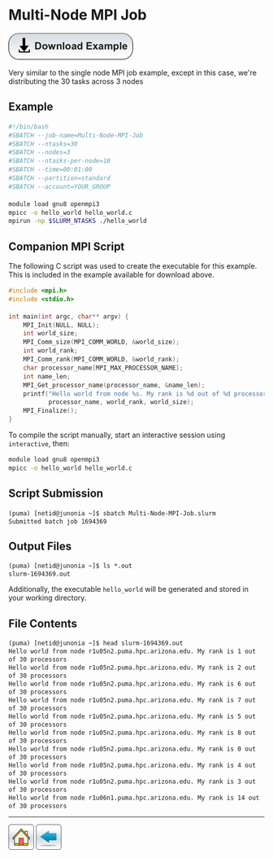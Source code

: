 # Multi-Node MPI Job

[![](/Images/Download-Button.png)](Multi-Node-MPI-Job.tar.gz)

Very similar to the single node MPI job example, except in this case, we're distributing the 30 tasks across 3 nodes

## Example

```bash
#!/bin/bash
#SBATCH --job-name=Multi-Node-MPI-Job
#SBATCH --ntasks=30
#SBATCH --nodes=3
#SBATCH --ntasks-per-node=10
#SBATCH --time=00:01:00   
#SBATCH --partition=standard
#SBATCH --account=YOUR_GROUP

module load gnu8 openmpi3
mpicc -o hello_world hello_world.c
mpirun -np $SLURM_NTASKS ./hello_world
```

## Companion MPI Script
The following C script was used to create the executable for this example. This is included in the example available for download above.
```c
#include <mpi.h>
#include <stdio.h>

int main(int argc, char** argv) {
    MPI_Init(NULL, NULL);
    int world_size;
    MPI_Comm_size(MPI_COMM_WORLD, &world_size);
    int world_rank;
    MPI_Comm_rank(MPI_COMM_WORLD, &world_rank);
    char processor_name[MPI_MAX_PROCESSOR_NAME];
    int name_len;
    MPI_Get_processor_name(processor_name, &name_len);
    printf("Hello world from node %s. My rank is %d out of %d processors\n",
           processor_name, world_rank, world_size);
    MPI_Finalize();
}
```
To compile the script manually, start an interactive session using ```interactive```, then:
```bash
module load gnu8 openmpi3
mpicc -o hello_world hello_world.c
```

## Script Submission
```console
(puma) [netid@junonia ~]$ sbatch Multi-Node-MPI-Job.slurm 
Submitted batch job 1694369
```

## Output Files
```console
(puma) [netid@junonia ~]$ ls *.out
slurm-1694369.out
```
Additionally, the executable ```hello_world``` will be generated and stored in your working directory.

## File Contents
```console
(puma) [netid@junonia ~]$ head slurm-1694369.out 
Hello world from node r1u05n2.puma.hpc.arizona.edu. My rank is 1 out of 30 processors
Hello world from node r1u05n2.puma.hpc.arizona.edu. My rank is 2 out of 30 processors
Hello world from node r1u05n2.puma.hpc.arizona.edu. My rank is 6 out of 30 processors
Hello world from node r1u05n2.puma.hpc.arizona.edu. My rank is 7 out of 30 processors
Hello world from node r1u05n2.puma.hpc.arizona.edu. My rank is 5 out of 30 processors
Hello world from node r1u05n2.puma.hpc.arizona.edu. My rank is 8 out of 30 processors
Hello world from node r1u05n2.puma.hpc.arizona.edu. My rank is 0 out of 30 processors
Hello world from node r1u05n2.puma.hpc.arizona.edu. My rank is 4 out of 30 processors
Hello world from node r1u05n2.puma.hpc.arizona.edu. My rank is 3 out of 30 processors
Hello world from node r1u06n1.puma.hpc.arizona.edu. My rank is 14 out of 30 processors
```

*****
[![](/Images/home.png)](https://ua-researchcomputing-hpc.github.io/) 
[![](/Images/back.png)](../)
